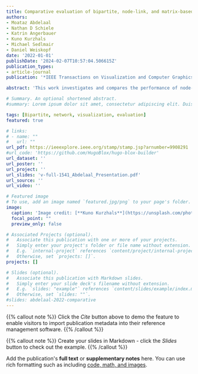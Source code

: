 ```yaml
---
title: Comparative evaluation of bipartite, node-link, and matrix-based network representations
authors:
- Moataz Abdelaal
- Nathan D Schiele
- Katrin Angerbauer
- Kuno Kurzhals
- Michael Sedlmair
- Daniel Weiskopf
date: '2022-01-01'
publishDate: '2024-02-07T10:57:04.506615Z'
publication_types:
- article-journal
publication: '*IEEE Transactions on Visualization and Computer Graphics*'

abstract: 'This work investigates and compares the performance of node-link diagrams, adjacency matrices, and bipartite layouts for visualizing networks. In a crowd-sourced user study (n = 150), we measure the task accuracy and completion time of the three representations for different network classes and properties. In contrast to the literature, which covers mostly topology-based tasks (e.g., path finding) in small datasets, we mainly focus on overview tasks for large and directed networks. We consider three overview tasks on networks with 500 nodes: (T1) network class identification, (T2) cluster detection, and (T3) network density estimation, and two detailed tasks: (T4) node in-degree vs. out-degree and (T5) representation mapping, on networks with 50 and 20 nodes, respectively. Our results show that bipartite layouts are beneficial for revealing the overall network structure, while adjacency matrices are most reliable across the different tasks.'

# Summary. An optional shortened abstract.
#summary: Lorem ipsum dolor sit amet, consectetur adipiscing elit. Duis posuere tellus ac convallis placerat. Proin tincidunt magna sed ex sollicitudin condimentum.

tags: [Bipartite, network, visualization, evaluation]
featured: true

# links:
# - name: ""
#   url: ""
url_pdf: https://ieeexplore.ieee.org/stamp/stamp.jsp?arnumber=9908291
#url_code: 'https://github.com/HugoBlox/hugo-blox-builder'
url_dataset: ''
url_poster: ''
url_project: ''
url_slides: 'v-full-1541_Abdelaal_Presentation.pdf'
url_source: ''
url_video: ''

# Featured image
# To use, add an image named `featured.jpg/png` to your page's folder. 
image:
  caption: 'Image credit: [**Kuno Kurzhals**](https://unsplash.com/photos/jdD8gXaTZsc)'
  focal_point: ""
  preview_only: false

# Associated Projects (optional).
#   Associate this publication with one or more of your projects.
#   Simply enter your project's folder or file name without extension.
#   E.g. `internal-project` references `content/project/internal-project/index.md`.
#   Otherwise, set `projects: []`.
projects: []

# Slides (optional).
#   Associate this publication with Markdown slides.
#   Simply enter your slide deck's filename without extension.
#   E.g. `slides: "example"` references `content/slides/example/index.md`.
#   Otherwise, set `slides: ""`.
#slides: abdelaal-2022-comparative
---
```


{{% callout note %}}
Click the *Cite* button above to demo the feature to enable visitors to import publication metadata into their reference management software.
{{% /callout %}}

{{% callout note %}}
Create your slides in Markdown - click the *Slides* button to check out the example.
{{% /callout %}}

Add the publication's **full text** or **supplementary notes** here. You can use rich formatting such as including [code, math, and images](https://docs.hugoblox.com/content/writing-markdown-latex/).
